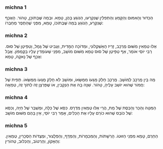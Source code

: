 
### michna 1
הַכַּדּוּר וְהָאִמּוּם וְהַקָּמֵעַ וְהַתְּפִלִּין שֶׁנִּקְרְעוּ, הַנּוֹגֵעַ בָּהֶן, טָמֵא. וּבְמַה שֶּׁבְּתוֹכָן, טָהוֹר. הָאֻכָּף שֶׁנִּקְרַע, הַנּוֹגֵעַ בְּמַה שֶּׁבְּתוֹכוֹ, טָמֵא, מִפְּנֵי שֶׁהַתֶּפֶר מְחַבְּרוֹ:

### michna 2
אֵלּוּ טְמֵאִין מִשּׁוּם מֶרְכָּב, זָרֵיז הָאַשְׁקְלוֹנִי, וּמְדוֹכָה הַמָּדִית, וְעָבִיט שֶׁל גָּמָל, וְטַפֵּיטָן שֶׁל סוּס. רַבִּי יוֹסֵי אוֹמֵר, אַף טַפֵּיטָן שֶׁל סוּס טָמֵא מִשּׁוּם מוֹשָׁב, מִפְּנֵי שֶׁעוֹמְדִין עָלָיו בַּקֻּמְפּוֹן. אֲבָל אֻכָּף שֶׁל נָאקָה, טָמֵא:

### michna 3
מַה בֵּין מֶרְכָּב לְמוֹשָׁב. מֶרְכָּב חָלַק מַגָּעוֹ מִמַּשָּׂאוֹ, וּמוֹשָׁב לֹא חָלַק מַגָּעוֹ מִמַּשָּׂאוֹ. תָּפִית שֶׁל חֲמוֹר שֶׁהוּא יוֹשֵׁב עָלֶיהָ, טָהוֹר. שִׁנָּה בָהּ אֶת הַנְּקָבִין, אוֹ שֶׁפֵּרְצָן זֶה לְתוֹךְ זֶה, טְמֵאָה:

### michna 4
הַמִּטָּה וְהַכַּר וְהַכֶּסֶת שֶׁל מֵת, הֲרֵי אֵלּוּ טְמֵאִין מִדְרָס. כִּסֵּא שֶׁל כַּלָּה, וּמַשְׁבֵּר שֶׁל חַיָּה, וְכִסֵּא שֶׁל כּוֹבֵס שֶׁהוּא כוֹרֵם עָלָיו אֶת הַכֵּלִים, אָמַר רַבִּי יוֹסֵי, אֵין בָּהֶם מִשּׁוּם מוֹשָׁב:

### michna 5
הַחֵרֶם, טָמֵא מִפְּנֵי הַזּוּטוֹ. הָרְשָׁתוֹת, וְהַמִּכְמָרוֹת, וְהַמַּדָּף, וְהַפְּלָצוּר, וּמְצֻדּוֹת הַסְּכָרִין, טְמֵאִין. וְהַאָקוֹן, וְהָרְטוֹב, וְהַכְּלוּב, טְהוֹרִין:
